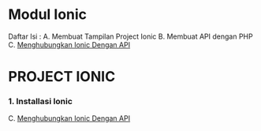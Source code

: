 # Modul Ionic
Daftar Isi :
A. Membuat Tampilan Project Ionic
B. Membuat API dengan PHP
C. [Menghubungkan Ionic Dengan API](#menghubungkan-api) 

# PROJECT IONIC
### 1. Installasi Ionic


C. [Menghubungkan Ionic Dengan API](#menghubungkan-api) 
